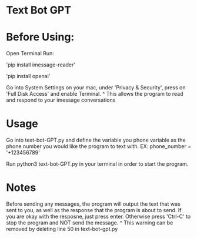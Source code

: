 # Text Bot GPT

# Before Using:
Open Terminal
Run:

'pip install imessage-reader'

'pip install openai'

Go into System Settings on your mac, under 'Privacy & Security', press on 'Full Disk Access' and enable Terminal.
^ This allows the program to read and respond to your imessage conversations

# Usage
Go into text-bot-GPT.py and define the variable you phone variable as the phone number you would like the program to text with. 
EX: phone_number = '+123456789'

Run python3 text-bot-GPT.py in your terminal in order to start the program.

# Notes
Before sending any messages, the program will output the text that was sent to you, as well as the response that the program is about to send.
If you are okay with the resposne, just press enter. Otherwise press 'Ctrl-C' to stop the program and NOT send the message.
^ This warning can be removed by deleting line 50 in text-bot-gpt.py
